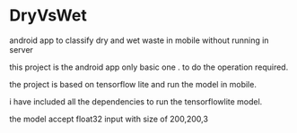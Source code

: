 # DryVsWet
android app to classify dry and wet waste in mobile without running in server

this project is the android app only basic one .
to do the operation required.

the project is based on tensorflow lite and run the model in mobile.

i have included all the dependencies to run the tensorflowlite model.

the model accept float32 input with size of 200,200,3
